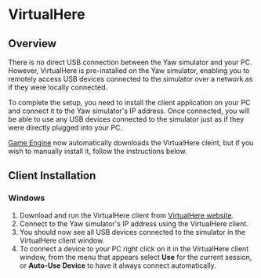 # VirtualHere

## Overview

There is no direct USB connection between the Yaw simulator and your PC. However, VirtualHere is pre-installed on the Yaw simulator, enabling you to remotely access USB devices connected to the simulator over a network as if they were locally connected.

To complete the setup, you need to install the client application on your PC and connect it to the Yaw simulator's IP address. Once connected, you will be able to use any USB devices connected to the simulator just as if they were directly plugged into your PC.

[Game Engine](gameengine.md) now automatically downloads the VirtualHere cleint, but if you wish to manually install it, follow the instructions below.

## Client Installation

### Windows

1. Download and run the VirtualHere client from <a href="https://www.virtualhere.com/usb_client_software" target="_blank">VirtualHere website</a>.
2. Connect to the Yaw simulator's IP address using the VirtualHere client.
3. You should now see all USB devices connected to the simulator in the VirtualHere client window.
4. To connect a device to your PC right click on it in the VirtualHere client window, from the menu that appears select **Use** for the current session, or **Auto-Use Device** to have it always connect automatically.
